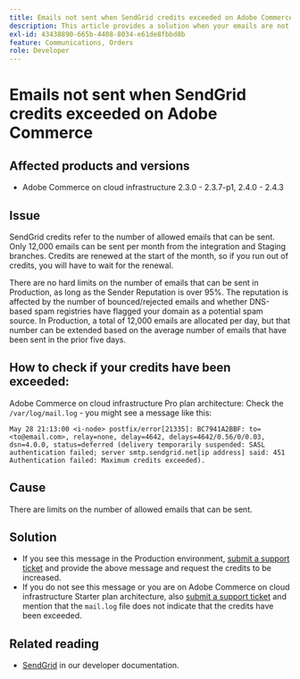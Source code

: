 ```yaml
---
title: Emails not sent when SendGrid credits exceeded on Adobe Commerce
description: This article provides a solution when your emails are not being sent because you have exceeded your SendGrid credits limit on Adobe Commerce.
exl-id: 43438890-665b-4408-8034-e61de8fbbd8b
feature: Communications, Orders
role: Developer
---
```

# Emails not sent when SendGrid credits exceeded on Adobe Commerce

## Affected products and versions

* Adobe Commerce on cloud infrastructure 2.3.0 - 2.3.7-p1, 2.4.0 - 2.4.3

## Issue

SendGrid credits refer to the number of allowed emails that can be sent. Only 12,000 emails can be sent per month from the integration and Staging branches. Credits are renewed at the start of the month, so if you run out of credits, you will have to wait for the renewal.

There are no hard limits on the number of emails that can be sent in Production, as long as the Sender Reputation is over 95%. The reputation is affected by the number of bounced/rejected emails and whether DNS-based spam registries have flagged your domain as a potential spam source. In Production, a total of 12,000 emails are allocated per day, but that number can be extended based on the average number of emails that have been sent in the prior five days.

## How to check if your credits have been exceeded:

Adobe Commerce on cloud infrastructure Pro plan architecture: Check the `/var/log/mail.log` - you might see a message like this:

`May 28 21:13:00 <i-node> postfix/error[21335]: BC7941A2BBF: to=<to@email.com>, relay=none, delay=4642, delays=4642/0.56/0/0.03, dsn=4.0.0, status=deferred (delivery temporarily suspended: SASL authentication failed; server smtp.sendgrid.net[ip address] said: 451 Authentication failed: Maximum credits exceeded).`

## Cause

There are limits on the number of allowed emails that can be sent.

## Solution

* If you see this message in the Production environment, [submit a support ticket](/help/help-center-guide/help-center/magento-help-center-user-guide.md#submit-ticket) and provide the above message and request the credits to be increased.
* If you do not see this message or you are on Adobe Commerce on cloud infrastructure Starter plan architecture, also [submit a support ticket](/help/help-center-guide/help-center/magento-help-center-user-guide.md#submit-ticket) and mention that the `mail.log` file does not indicate that the credits have been exceeded.

## Related reading

* [SendGrid](https://devdocs.magento.com/cloud/project/sendgrid.html) in our developer documentation.
